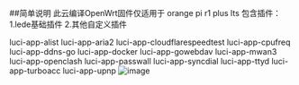 ##简单说明
此云编译OpenWrt固件仅适用于 orange pi r1 plus lts
包含插件：
1.lede基础插件
2.其他自定义插件

luci-app-alist
luci-app-aria2
luci-app-cloudflarespeedtest
luci-app-cpufreq
luci-app-ddns-go
luci-app-docker
luci-app-gowebdav
luci-app-mwan3
luci-app-openclash
luci-app-passwall
luci-app-syncdial
luci-app-ttyd
luci-app-turboacc
luci-app-upnp
![image](https://user-images.githubusercontent.com/103473489/225376607-9538b6b2-b6ed-43f4-9828-82665a71563c.png)
